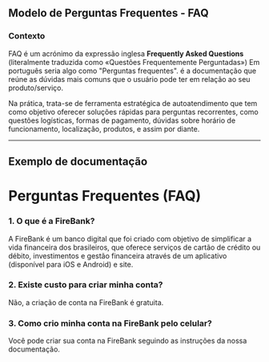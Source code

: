 ## Modelo de Perguntas Frequentes - FAQ

### Contexto 
FAQ é um acrónimo da expressão inglesa **Frequently Asked Questions** (literalmente traduzida como «Questões Frequentemente Perguntadas») Em português seria algo como "Perguntas frequentes". é a documentação que reúne as dúvidas mais comuns que o usuário pode ter em relação ao seu produto/serviço.  

Na prática, trata-se de ferramenta estratégica de autoatendimento que tem como objetivo oferecer soluções rápidas para perguntas recorrentes, como questões logísticas, formas de pagamento, dúvidas sobre horário de funcionamento, localização, produtos, e assim por diante. 

___

## Exemplo de documentação 

# Perguntas Frequentes (FAQ)

### 1. O que é a FireBank?

A FireBank é um banco digital que foi criado com objetivo de simplificar a vida financeira dos brasileiros, que oferece serviços de cartão de crédito ou débito, investimentos e gestão financeira através de um aplicativo (disponível para iOS e Android) e site. 

### 2. Existe custo para criar minha conta?

Não, a criação de conta na FireBank é gratuita. 

### 3. Como crio minha conta na FireBank pelo celular?

Você pode criar sua conta na FireBank seguindo as instruções da nossa documentação. 